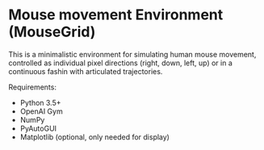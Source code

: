 # Mouse movement Environment (MouseGrid)

<!---[![Build Status](https://travis-ci.org/maximecb/gym-minigrid.svg?branch=master)](https://travis-ci.org/maximecb/gym-minigrid)-->

This is a minimalistic environment for simulating human mouse movement, controlled as individual pixel directions (right, down, left, up) or in a continuous fashin with articulated trajectories. 

Requirements:
- Python 3.5+
- OpenAI Gym
- NumPy
- PyAutoGUI 
- Matplotlib (optional, only needed for display)

